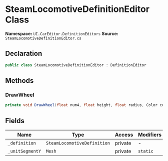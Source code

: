 # SteamLocomotiveDefinitionEditor Class

**Namespace:** `UI.CarEditor.DefinitionEditors`
**Source:** `SteamLocomotiveDefinitionEditor.cs`

## Declaration

```csharp
public class SteamLocomotiveDefinitionEditor : DefinitionEditor
```

## Methods

### DrawWheel

```csharp
private void DrawWheel(float num4, float height, float radius, Color color)
```

## Fields

| Name | Type | Access | Modifiers |
|------|------|--------|-----------|
| `_definition` | `SteamLocomotiveDefinition` | private | - |
| `_unitSegmentY` | `Mesh` | private | `static` |

